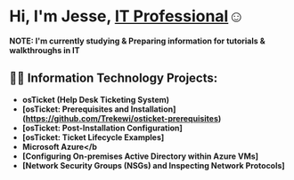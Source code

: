 <H1>Hi, I'm Jesse, <a href="https://linkedin.com/in/jesse-gilbert-0b9399265/">IT Professional</a>☺</h1>
<b>NOTE: I'm currently studying & Preparing information for tutorials & walkthroughs in IT<b/>

<h2>👨‍💻 Information Technology Projects:</h2>

- <b>osTicket (Help Desk Ticketing System)</b>
- [osTicket: Prerequisites and Installation] (https://github.com/Trekewi/osticket-prerequisites)
- [osTicket: Post-Installation Configuration] 
- [osTicket: Ticket Lifecycle Examples]
- <b>Microsoft Azure</b
- [Configuring On-premises Active Directory within Azure VMs]
- [Network Security Groups (NSGs) and Inspecting Network Protocols]

[linkedin]: https://www.linkedin.com/in/jesse-gilbert-0b9399265/
